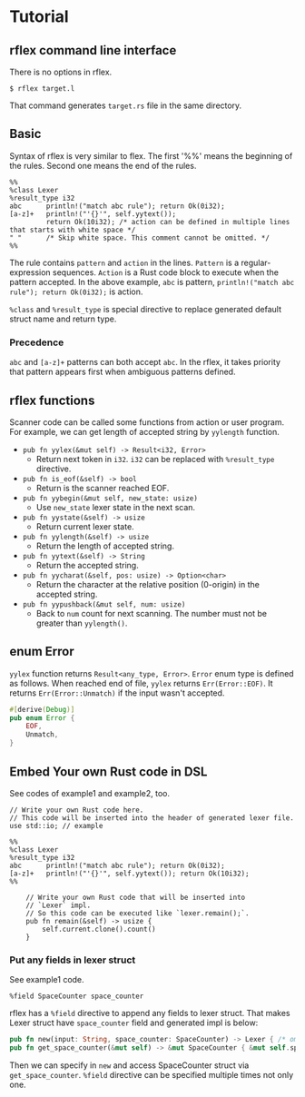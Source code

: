 # Tutorial

## rflex command line interface

There is no options in rflex.

```
$ rflex target.l
```

That command generates `target.rs` file in the same directory.

## Basic

Syntax of rflex is very similar to flex.
The first '%%' means the beginning of the rules.
Second one means the end of the rules.

```
%%
%class Lexer
%result_type i32
abc      println!("match abc rule"); return Ok(0i32);
[a-z]+   println!("'{}'", self.yytext());
         return Ok(10i32); /* action can be defined in multiple lines that starts with white space */
" "      /* Skip white space. This comment cannot be omitted. */
%%
```

The rule contains `pattern` and `action` in the lines.
`Pattern` is a regular-expression sequences.
`Action` is a Rust code block to execute when the pattern accepted.
In the above example, `abc` is pattern, `println!("match abc rule"); return Ok(0i32);` is action.

`%class` and `%result_type` is special directive to replace generated default struct name and return type.

### Precedence

`abc` and `[a-z]+` patterns can both accept `abc`.
In the rflex, it takes priority that pattern appears first when ambiguous patterns defined.

## rflex functions

Scanner code can be called some functions from action or user program.
For example, we can get length of accepted string by `yylength` function.

* `pub fn yylex(&mut self) -> Result<i32, Error>`
  * Return next token in `i32`. `i32` can be replaced with `%result_type` directive.
* `pub fn is_eof(&self) -> bool`
  * Return is the scanner reached EOF.
* `pub fn yybegin(&mut self, new_state: usize)`
  * Use `new_state` lexer state in the next scan.
* `pub fn yystate(&self) -> usize`
  * Return current lexer state.
* `pub fn yylength(&self) -> usize`
  * Return the length of accepted string.
* `pub fn yytext(&self) -> String`
  * Return the accepted string.
* `pub fn yycharat(&self, pos: usize) -> Option<char>`
  * Return the character at the relative position (0-origin) in the accepted string.
* `pub fn yypushback(&mut self, num: usize)`
  * Back to `num` count for next scanning. The number must not be greater than `yylength()`.

## enum Error

`yylex` function returns `Result<any_type, Error>`.
`Error` enum type is defined as follows.
When reached end of file, `yylex` returns `Err(Error::EOF)`.
It returns `Err(Error::Unmatch)` if the input wasn't accepted.

```rust
#[derive(Debug)]
pub enum Error {
    EOF,
    Unmatch,
}
```

## Embed Your own Rust code in DSL

See codes of example1 and example2, too.


```
// Write your own Rust code here.
// This code will be inserted into the header of generated lexer file.
use std::io; // example

%%
%class Lexer
%result_type i32
abc      println!("match abc rule"); return Ok(0i32);
[a-z]+   println!("'{}'", self.yytext()); return Ok(10i32);
%%

    // Write your own Rust code that will be inserted into
    // `Lexer` impl.
    // So this code can be executed like `lexer.remain();`.
    pub fn remain(&self) -> usize {
        self.current.clone().count()
    }
```

### Put any fields in lexer struct

See example1 code.

```
%field SpaceCounter space_counter
```

rflex has a `%field` directive to append any fields to lexer struct.
That makes Lexer struct have `space_counter` field and generated impl is below:

```rust
pub fn new(input: String, space_counter: SpaceCounter) -> Lexer { /* omission */ }
pub fn get_space_counter(&mut self) -> &mut SpaceCounter { &mut self.space_counter } 

```

Then we can specify in `new` and access SpaceCounter struct via `get_space_counter`.
`%field` directive can be specified multiple times not only one.
